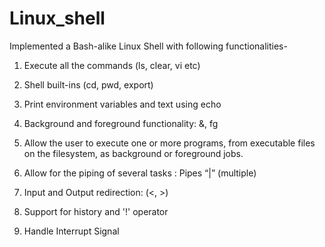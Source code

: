 # Linux_shell
Implemented a Bash-alike Linux Shell with following functionalities-

1. Execute all the commands (ls, clear, vi etc)

2. Shell built-ins (cd, pwd, export)

3. Print environment variables and text using echo

4. Background and foreground functionality: &, fg
­
5. Allow the user to execute one or more programs, from executable files on the file­system, as background or foreground jobs.

6. Allow for the piping of several tasks :  Pipes “|” (multiple)

7. Input and Output redirection: (<, >)

8. Support for history and '!' operator

9. Handle Interrupt Signal


